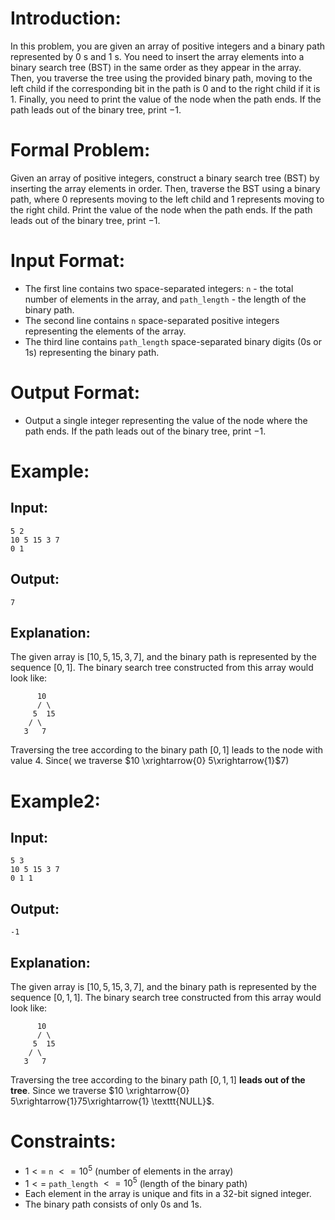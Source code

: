 # Introduction:
In this problem, you are given an array of positive integers and a binary path represented by $0$ s and $1$ s. You need to insert the array elements into a binary search tree (BST) in the same order as they appear in the array. Then, you traverse the tree using the provided binary path, moving to the left child if the corresponding bit in the path is $0$ and to the right child if it is $1$. Finally, you need to print the value of the node when the path ends. If the path leads out of the binary tree, print $-1$.

# Formal Problem:
Given an array of positive integers, construct a binary search tree (BST) by inserting the array elements in order. Then, traverse the BST using a binary path, where $0$ represents moving to the left child and $1$ represents moving to the right child. Print the value of the node when the path ends. If the path leads out of the binary tree, print $-1$.

# Input Format:
- The first line contains two space-separated integers: `n` - the total number of elements in the array, and `path_length` - the length of the binary path.
- The second line contains `n` space-separated positive integers representing the elements of the array.
- The third line contains `path_length` space-separated binary digits (0s or 1s) representing the binary path.

# Output Format:
- Output a single integer representing the value of the node where the path ends. If the path leads out of the binary tree, print $-1$.

# Example:
## Input:
```
5 2
10 5 15 3 7
0 1
```
## Output:
```
7
```
## Explanation:
The given array is $[10, 5 , 15 , 3 ,7]$, and the binary path is represented by the sequence $[0, 1]$.
The binary search tree constructed from this array would look like:

```
      10
      / \
     5  15
    / \
   3   7
```
Traversing the tree according to the binary path $[0 ,1]$ leads to the node with value 4. Since( we traverse $10 \xrightarrow{0} 5\xrightarrow{1}$7)

# Example2:
## Input:
```
5 3
10 5 15 3 7
0 1 1
```
## Output:
```
-1
```
## Explanation:
The given array is $[10, 5 , 15 , 3 ,7]$, and the binary path is represented by the sequence $[0, 1 ,1]$.
The binary search tree constructed from this array would look like:

```
      10
      / \
     5  15
    / \
   3   7
```
Traversing the tree according to the binary path $[0 ,1 , 1]$ **leads out of the tree**. Since we traverse $10 \xrightarrow{0} 5\xrightarrow{1}75\xrightarrow{1} \texttt{NULL}$.

# Constraints:
- $1 <=$ `n` $<= 10^5$ (number of elements in the array)
- $1 <=$ `path_length` $<= 10^5$ (length of the binary path)
- Each element in the array is unique and fits in a 32-bit signed integer.
- The binary path consists of only $0$s and $1$s.